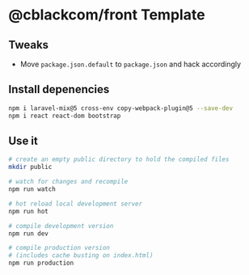 # @cblackcom/front Template

## Tweaks
* Move `package.json.default` to `package.json` and hack accordingly

## Install depenencies
```bash
npm i laravel-mix@5 cross-env copy-webpack-plugin@5 --save-dev
npm i react react-dom bootstrap
```

## Use it

```bash
# create an empty public directory to hold the compiled files
mkdir public

# watch for changes and recompile
npm run watch

# hot reload local development server
npm run hot

# compile development version
npm run dev

# compile production version
# (includes cache busting on index.html)
npm run production
```
